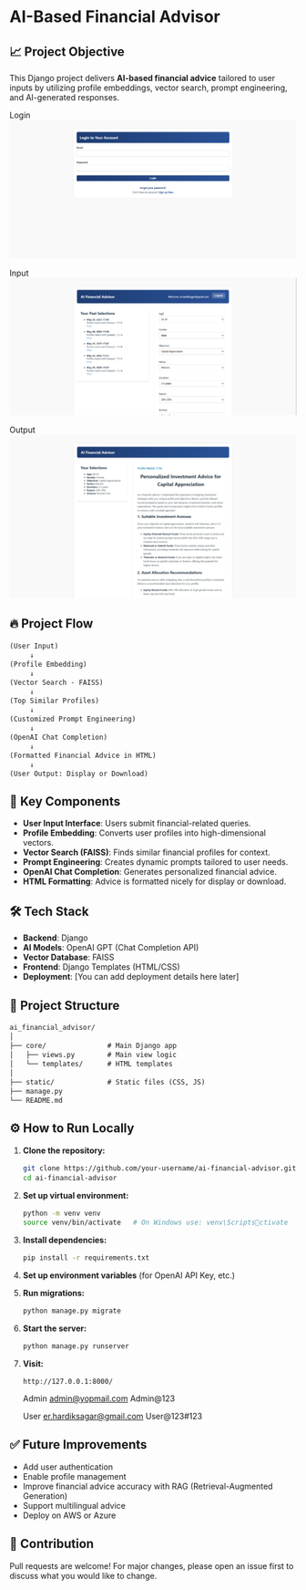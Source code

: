 
# AI-Based Financial Advisor

## 📈 Project Objective
This Django project delivers **AI-based financial advice** tailored to user inputs by utilizing profile embeddings, vector search, prompt engineering, and AI-generated responses.

Login
![alt text](<image1.png>)

Input
![alt text](<image2.png>)

Output
![alt text](<image3.png>)


## 🔥 Project Flow

```
(User Input)
     ↓
(Profile Embedding)
     ↓
(Vector Search - FAISS)
     ↓
(Top Similar Profiles)
     ↓
(Customized Prompt Engineering)
     ↓
(OpenAI Chat Completion)
     ↓
(Formatted Financial Advice in HTML)
     ↓
(User Output: Display or Download)
```

## 🚀 Key Components
- **User Input Interface**: Users submit financial-related queries.
- **Profile Embedding**: Converts user profiles into high-dimensional vectors.
- **Vector Search (FAISS)**: Finds similar financial profiles for context.
- **Prompt Engineering**: Creates dynamic prompts tailored to user needs.
- **OpenAI Chat Completion**: Generates personalized financial advice.
- **HTML Formatting**: Advice is formatted nicely for display or download.

## 🛠️ Tech Stack
- **Backend**: Django
- **AI Models**: OpenAI GPT (Chat Completion API)
- **Vector Database**: FAISS
- **Frontend**: Django Templates (HTML/CSS)
- **Deployment**: [You can add deployment details here later]

## 📂 Project Structure
```
ai_financial_advisor/
│
├── core/               # Main Django app
│   ├── views.py        # Main view logic
│   └── templates/      # HTML templates
│
├── static/             # Static files (CSS, JS)
├── manage.py
└── README.md
```

## ⚙️ How to Run Locally
1. **Clone the repository:**
   ```bash
   git clone https://github.com/your-username/ai-financial-advisor.git
   cd ai-financial-advisor
   ```

2. **Set up virtual environment:**
   ```bash
   python -m venv venv
   source venv/bin/activate   # On Windows use: venv\Scriptsctivate
   ```

3. **Install dependencies:**
   ```bash
   pip install -r requirements.txt
   ```

4. **Set up environment variables** (for OpenAI API Key, etc.)

5. **Run migrations:**
   ```bash
   python manage.py migrate
   ```

6. **Start the server:**
   ```bash
   python manage.py runserver
   ```

7. **Visit:**
   ```
   http://127.0.0.1:8000/
   ```
   Admin 
   admin@yopmail.com
   Admin@123

   User
   er.hardiksagar@gmail.com
   User@123#123

## ✅ Future Improvements
- Add user authentication
- Enable profile management
- Improve financial advice accuracy with RAG (Retrieval-Augmented Generation)
- Support multilingual advice
- Deploy on AWS or Azure

## 🤝 Contribution
Pull requests are welcome! For major changes, please open an issue first to discuss what you would like to change.
